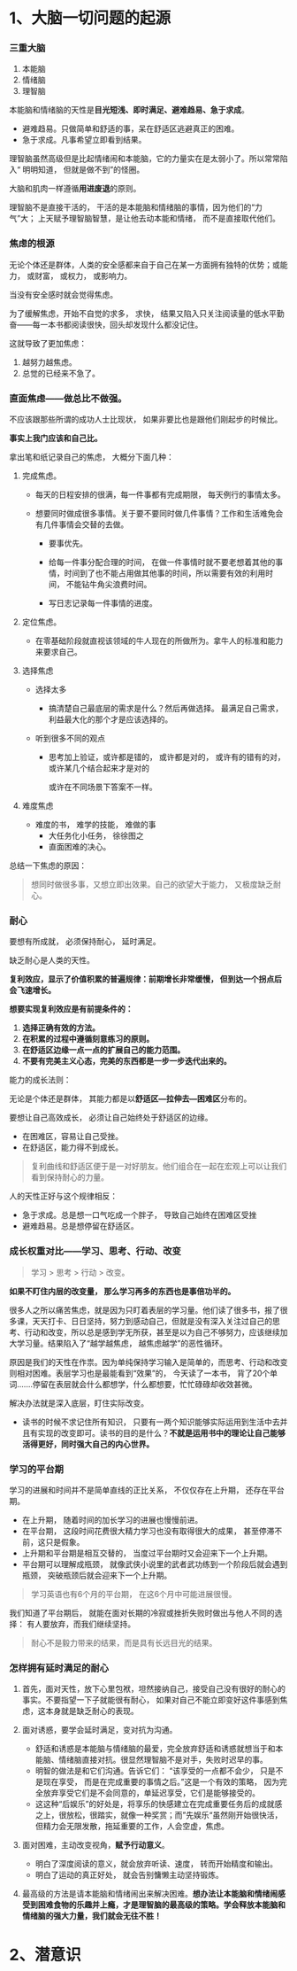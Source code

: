 # 1、大脑一切问题的起源

### 三重大脑

1. 本能脑
2. 情绪脑
3. 理智脑



本能脑和情绪脑的天性是**目光短浅、即时满足、避难趋易、急于求成**。

- 避难趋易。只做简单和舒适的事，呆在舒适区逃避真正的困难。
- 急于求成。凡事希望立即看到结果。



理智脑虽然高级但是比起情绪闹和本能脑，它的力量实在是太弱小了。所以常常陷入“ 明明知道， 但就是做不到”的怪圈。



大脑和肌肉一样遵循**用进废退**的原则。



理智脑不是直接干活的， 干活的是本能脑和情绪脑的事情，因为他们的“力气”大； 上天赋予理智脑智慧，是让他去动本能和情绪， 而不是直接取代他们。





### 焦虑的根源

无论个体还是群体，人类的安全感都来自于自己在某一方面拥有独特的优势；或能力， 或财富， 或权力， 或影响力。



当没有安全感时就会觉得焦虑。



为了缓解焦虑，开始不自觉的求多， 求快， 结果又陷入只关注阅读量的低水平勤奋——每一本书都阅读很快，回头却发现什么都没记住。



这就导致了更加焦虑：

1. 越努力越焦虑。
2. 总觉的已经来不急了。





### 直面焦虑——**做总比不做强**。

不应该跟那些所谓的成功人士比现状， 如果非要比也是跟他们刚起步的时候比。

**事实上我门应该和自己比。**



拿出笔和纸记录自己的焦虑， 大概分下面几种：

1. 完成焦虑。

   - 每天的日程安排的很满，每一件事都有完成期限， 每天例行的事情太多。

   - 想要同时做成很多事情。关于要不要同时做几件事情？工作和生活难免会有几件事情会交替的去做。

     - 要事优先。

     - 给每一件事分配合理的时间， 在做一件事情时就不要老想着其他的事情，时间到了也不能占用做其他事的时间，所以需要有效的利用时间， 不能钻牛角尖浪费时间。
     - 写日志记录每一件事情的进度。

2. 定位焦虑。

   - 在零基础阶段就直视该领域的牛人现在的所做所为。拿牛人的标准和能力来要求自己。

3. 选择焦虑

   - 选择太多

     - 搞清楚自己最底层的需求是什么？然后再做选择。 最满足自己需求， 利益最大化的那个才是应该选择的。

   - 听到很多不同的观点

     - 思考加上验证，或许都是错的， 或许都是对的， 或许有的错有的对， 或许某几个结合起来才是对的

       或许在不同场景下答案不一样。

4. 难度焦虑

   - 难度的书， 难学的技能， 难做的事
     - 大任务化小任务， 徐徐图之
     - 直面困难的决心。



总结一下焦虑的原因： 

>  想同时做很多事，又想立即出效果。自己的欲望大于能力， 又极度缺乏耐心。







### 耐心



要想有所成就， 必须保持耐心， 延时满足。



缺乏耐心是人类的天性。



**复利效应，显示了价值积累的普遍规律：前期增长非常缓慢， 但到达一个拐点后会飞速增长。**

**想要实现复利效应是有前提条件的：**

1. **选择正确有效的方法。**
2. **在积累的过程中遵循刻意练习的原则。**
3. **在舒适区边缘一点一点的扩展自己的能力范围。**
4. **不要有完美主义心态，完美的东西都是一步一步迭代出来的。**





能力的成长法则：

无论是个体还是群体， 其能力都是以**舒适区—拉伸去—困难区**分布的。

要想让自己高效成长， 必须让自己始终处于舒适区的边缘。

- 在困难区，容易让自己受挫。
- 在舒适区，能力得不到成长。



> 复利曲线和舒适区便于是一对好朋友。他们组合在一起在宏观上可以让我们看到保持耐心的力量。



人的天性正好与这个规律相反：

- 急于求成。总是想一口气吃成一个胖子， 导致自己始终在困难区受挫
- 避难趋易。总是想停留在舒适区。





### 成长权重对比——学习、思考、行动、改变

>  学习 > 思考 > 行动 > 改变。

**如果不盯住内层的改变量， 那么学习再多的东西也是事倍功半的。**

很多人之所以痛苦焦虑，就是因为只盯着表层的学习量。他们读了很多书，报了很多课，天天打卡、日日坚持，努力到感动自己，但就是没有深入关注过自己的思考、行动和改变，所以总是感到学无所获，甚至是以为自己不够努力，应该继续加大学习量。结果陷入了“越学越焦虑， 越焦虑越学”的恶性循环。

原因是我们的天性在作祟。因为单纯保持学习输入是简单的，而思考、行动和改变则相对困难。表层学习也是最能看到“效果”的， 今天读了一本书， 背了20个单词.......停留在表层就会什么都想学，什么都想要，忙忙碌碌却收效甚微。

解决办法就是深入底层，盯住实际改变。

- 读书的时候不求记住所有知识， 只要有一两个知识能够实际运用到生活中去并且有实现的改变即可。读书的目的是什么？**不就是运用书中的理论让自己能够活得更好，同时强大自己的内心世界。**



### 学习的平台期

学习的进展和时间并不是简单直线的正比关系， 不仅仅存在上升期， 还存在平台期。

-  在上升期， 随着时间的加长学习的进展也慢慢前进。
- 在平台期， 这段时间花费很大精力学习也没有取得很大的成果， 甚至停滞不前，这只是假象。
- 上升期和平台期是相互交替的， 当度过平台期时又会迎来下一个上升期。
- 平台期可以理解成瓶颈， 就像武侠小说里的武者武功练到一个阶段后就会遇到瓶颈， 突破瓶颈后就会迎来下一个上升期。



> 学习英语也有6个月的平台期， 在这6个月中可能进展很慢。



我们知道了平台期后， 就能在面对长期的冷寂或挫折失败时做出与他人不同的选择： 有人要放弃，而我们继续坚持。





> 耐心不是毅力带来的结果，而是具有长远目光的结果。

### 怎样拥有延时满足的耐心

1. 首先，面对天性，放下心里包袱，坦然接纳自己，接受自己没有很好的耐心的事实。不要指望一下子就能很有耐心， 如果对自己不能立即变好这件事感到焦虑，这本身就是缺乏耐心的表现。
2. 面对诱惑，要学会延时满足，变对抗为沟通。
   - 舒适和诱惑是本能脑与情绪脑的最爱，完全放弃舒适和诱惑就想当于和本能脑、情绪脑直接对抗。很显然理智脑不是对手，失败时迟早的事。
   - 明智的做法是和它们沟通。告诉它们： “该享受的一点都不会少， 只是不是现在享受， 而是在完成重要的事情之后。”这是一个有效的策略， 因为完全放弃享受它们是不会同意的，单延迟享受，它们是能够接受的。
   - 这这种“后娱乐”的好处是，将享乐的快感建立在完成重要任务后的成就感之上，很放松，很踏实，就像一种奖赏；而”先娱乐“虽然刚开始很快活，但精力会无限发散，拖延重要的工作，人会空虚，焦虑。

3. 面对困难，主动改变视角，**赋予行动意义**。
   - 明白了深度阅读的意义，就会放弃听读、速度， 转而开始精度和输出。
   - 明白了运动的真正好处， 就会告别慵懒主动坚持锻炼。
4. 最高级的方法是请本能脑和情绪闹出来解决困难。**想办法让本能脑和情绪闹感受到困难食物的乐趣并上瘾，才是理智脑的最高级的策略。学会释放本能脑和情绪脑的强大力量，我们就会无往不胜！**





# 2、潜意识



